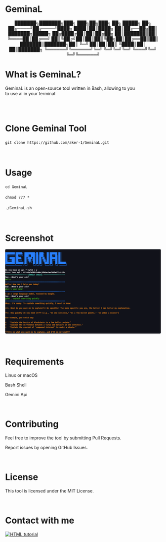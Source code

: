 # GeminaL
<p align="center">
███████╗███████╗███╗   ███╗██╗███╗   ██╗ █████╗ ██╗
██╔════╝██╔════╝████╗ ████║██║████╗  ██║██╔══██╗██║
███████╗█████╗  ██╔████╔██║██║██╔██╗ ██║███████║██║
╚════██║██╔══╝  ██║╚██╔╝██║██║██║╚██╗██║██╔══██║██║
███████║███████╗██║ ╚═╝ ██║██║██║ ╚████║██║  ██║███████╗ ╚══════╝╚══════╝╚═╝     ╚═╝╚═╝╚═╝  ╚═══╝╚═╝  ╚═╝╚══════╝
</p>

# What is GeminaL?

GeminaL is an open-source tool written in Bash, allowing to you <br>
to use ai in your terminal

<br><br>


# Clone Geminal Tool

`git clone https://github.com/aker-1/GeminaL.git`<br><br><br>


# Usage
`cd GeminaL`<br><br>
`chmod 777 *`<br><br>
`./GeminaL.sh`<br><br>
<br>

# Screenshot

<p align="center">
  <img src="GeminaL_Photo.png" alt="GeminaL Screenshot" style="border-radius:3px">
</p>

<br>

# Requirements

Linux or macOS

Bash Shell

Gemini Api

<br>

# Contributing

Feel free to improve the tool by submitting Pull Requests.

Report issues by opening GitHub Issues.

<br>

# License

This tool is licensed under the MIT License.

<br>

# Contact with me

<a href="https://t.me/aker_1"><img src="https://cdn-icons-png.flaticon.com/128/3536/3536661.png" alt="HTML tutorial" style="width:42px;height:42px; width='20'"></a>